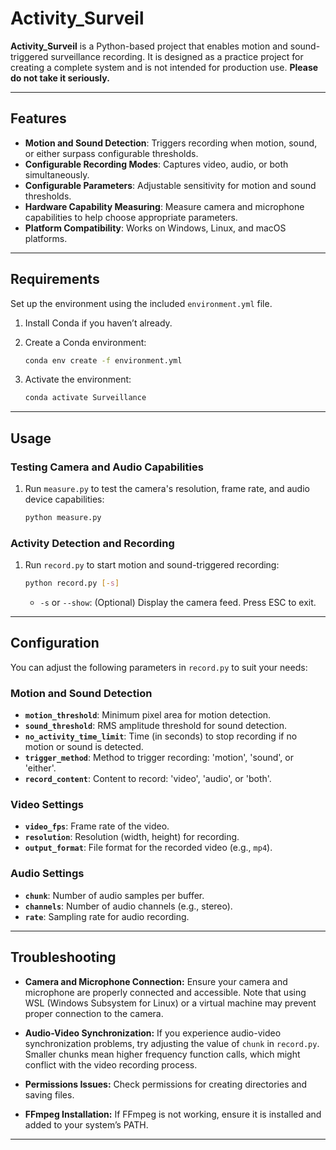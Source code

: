 # Activity_Surveil

**Activity_Surveil** is a Python-based project that enables motion and sound-triggered surveillance recording. It is designed as a practice project for creating a complete system and is not intended for production use. **Please do not take it seriously.**

---

## Features

- **Motion and Sound Detection**: Triggers recording when motion, sound, or either surpass configurable thresholds.
- **Configurable Recording Modes**: Captures video, audio, or both simultaneously.
- **Configurable Parameters**: Adjustable sensitivity for motion and sound thresholds.
- **Hardware Capability Measuring**: Measure camera and microphone capabilities to help choose appropriate parameters.
- **Platform Compatibility**: Works on Windows, Linux, and macOS platforms.

---

## Requirements

Set up the environment using the included `environment.yml` file.

1. Install Conda if you haven’t already.
2. Create a Conda environment:

   ```bash
   conda env create -f environment.yml
   ```

3. Activate the environment:

   ```bash
   conda activate Surveillance
   ```

---

## Usage

### Testing Camera and Audio Capabilities

1. Run `measure.py` to test the camera's resolution, frame rate, and audio device capabilities:

   ```bash
   python measure.py
   ```

### Activity Detection and Recording

1. Run `record.py` to start motion and sound-triggered recording:

   ```bash
   python record.py [-s]
   ```

   - `-s` or `--show`: (Optional) Display the camera feed. Press ESC to exit.

---

## Configuration

You can adjust the following parameters in `record.py` to suit your needs:

### Motion and Sound Detection

- **`motion_threshold`**: Minimum pixel area for motion detection.
- **`sound_threshold`**: RMS amplitude threshold for sound detection.
- **`no_activity_time_limit`**: Time (in seconds) to stop recording if no motion or sound is detected.
- **`trigger_method`**: Method to trigger recording: 'motion', 'sound', or 'either'.
- **`record_content`**: Content to record: 'video', 'audio', or 'both'.

### Video Settings

- **`video_fps`**: Frame rate of the video.
- **`resolution`**: Resolution (width, height) for recording.
- **`output_format`**: File format for the recorded video (e.g., `mp4`).

### Audio Settings

- **`chunk`**: Number of audio samples per buffer.
- **`channels`**: Number of audio channels (e.g., stereo).
- **`rate`**: Sampling rate for audio recording.

---

## Troubleshooting

- **Camera and Microphone Connection:** Ensure your camera and microphone are properly connected and accessible. Note that using WSL (Windows Subsystem for Linux) or a virtual machine may prevent proper connection to the camera.
  
- **Audio-Video Synchronization:** If you experience audio-video synchronization problems, try adjusting the value of `chunk` in `record.py`. Smaller chunks mean higher frequency function calls, which might conflict with the video recording process.

- **Permissions Issues:** Check permissions for creating directories and saving files.

- **FFmpeg Installation:** If FFmpeg is not working, ensure it is installed and added to your system’s PATH.

---